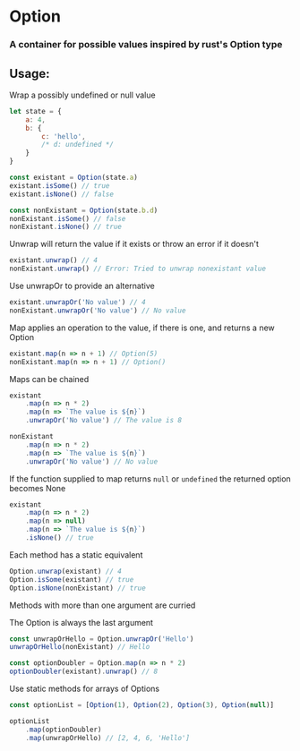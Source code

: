 # Option

### A container for possible values inspired by rust's Option type

## Usage:

Wrap a possibly undefined or null value

```javascript
let state = {
    a: 4,
    b: {
        c: 'hello',
        /* d: undefined */
    }
}

const existant = Option(state.a)
existant.isSome() // true
existant.isNone() // false

const nonExistant = Option(state.b.d)
nonExistant.isSome() // false
nonExistant.isNone() // true
```
Unwrap will return the value if it exists or throw an error if it doesn't
```javascript
existant.unwrap() // 4
nonExistant.unwrap() // Error: Tried to unwrap nonexistant value
```

Use unwrapOr to provide an alternative
```javascript
existant.unwrapOr('No value') // 4
nonExistant.unwrapOr('No value') // No value
```

Map applies an operation to the value, if there is one, and returns a new Option
```javascript
existant.map(n => n + 1) // Option(5)
nonExistant.map(n => n + 1) // Option()
```

Maps can be chained
```javascript
existant
    .map(n => n * 2)
    .map(n => `The value is ${n}`)
    .unwrapOr('No value') // The value is 8

nonExistant
    .map(n => n * 2)
    .map(n => `The value is ${n}`)
    .unwrapOr('No value') // No value
```

If the function supplied to map returns `null` or `undefined` the returned option becomes None
```javascript
existant
    .map(n => n * 2)
    .map(n => null)
    .map(n => `The value is ${n}`)
    .isNone() // true
```

Each method has a static equivalent
```javascript
Option.unwrap(existant) // 4
Option.isSome(existant) // true
Option.isNone(nonExistant) // true
```

Methods with more than one argument are curried

The Option is always the last argument
```javascript
const unwrapOrHello = Option.unwrapOr('Hello')
unwrapOrHello(nonExistant) // Hello

const optionDoubler = Option.map(n => n * 2)
optionDoubler(existant).unwrap() // 8
```

Use static methods for arrays of Options
```javascript
const optionList = [Option(1), Option(2), Option(3), Option(null)]

optionList
    .map(optionDoubler)
    .map(unwrapOrHello) // [2, 4, 6, 'Hello']
```
